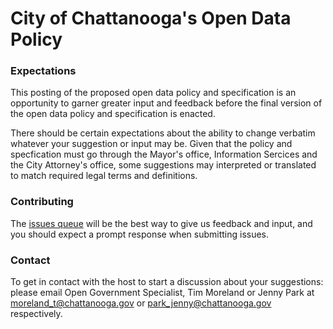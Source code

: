 City of Chattanooga's Open Data Policy
========================================================

### **Expectations**
This posting of the proposed open data policy and specification is an opportunity to garner greater input and feedback before the final version of the open data policy and specification is enacted. 

There should be certain expectations about the ability to change verbatim whatever your suggestion or input may be. Given that the policy and specfication must go through the Mayor's office, Information Sercices and the City Attorney's office, some suggestions may interpreted or translated to match required legal terms and definitions. 

### **Contributing**
The [issues queue](https://github.com/cityofchattanooga/Chattanooga-Open-Data-Policy/issues) will be the best way to give us feedback and input, and you should expect a prompt response when submitting issues. 

### **Contact**
To get in contact with the host to start a discussion about your suggestions: please email Open Government Specialist, Tim Moreland or Jenny Park at moreland_t@chattanooga.gov or park_jenny@chattanooga.gov respectively. 
